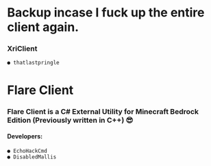 # Backup incase I fuck up the entire client again.
### XriClient

```
● thatlastpringle
```

# Flare Client
### **Flare Client is a C# External Utility for Minecraft Bedrock Edition (Previously written in C++) :sunglasses:** 

#### Developers:

```
● EchoHackCmd
● DisabledMallis
```
